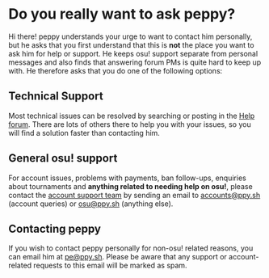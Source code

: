 # Do you really want to ask peppy?

Hi there! peppy understands your urge to want to contact him personally, but he asks that you first understand that this is **not** the place you want to ask him for help or support. He keeps osu! support separate from personal messages and also finds that answering forum PMs is quite hard to keep up with. He therefore asks that you do one of the following options:

## Technical Support

Most technical issues can be resolved by searching or posting in the [Help forum](https://osu.ppy.sh/community/forums/5). There are lots of others there to help you with your issues, so you will find a solution faster than contacting him.

## General osu! support

For account issues, problems with payments, ban follow-ups, enquiries about tournaments and **anything related to needing help on osu!**, please contact the [account support team](/wiki/People/The_Team/Account_support_team) by sending an email to [accounts@ppy.sh](mailto:accounts@ppy.sh) (account queries) or [osu@ppy.sh](mailto:osu@ppy.sh) (anything else).

## Contacting peppy

If you wish to contact peppy personally for non-osu! related reasons, you can email him at [pe@ppy.sh](mailto:pe@ppy.sh). Please be aware that any support or account-related requests to this email will be marked as spam.
